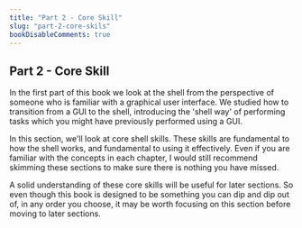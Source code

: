 ```yaml
---
title: "Part 2 - Core Skill"
slug: "part-2-core-skils"
bookDisableComments: true
---
```


## Part 2 - Core Skill

In the first part of this book we look at the shell from the perspective of someone who is familiar with a graphical user interface. We studied how to transition from a GUI to the shell, introducing the 'shell way' of performing tasks which you might have previously performed using a GUI.

In this section, we'll look at core shell skills. These skills are fundamental to how the shell works, and fundamental to using it effectively. Even if you are familiar with the concepts in each chapter, I would still recommend skimming these sections to make sure there is nothing you have missed.

A solid understanding of these core skills will be useful for later sections. So even though this book is designed to be something you can dip and dip out of, in any order you choose, it may be worth focusing on this section before moving to later sections.
